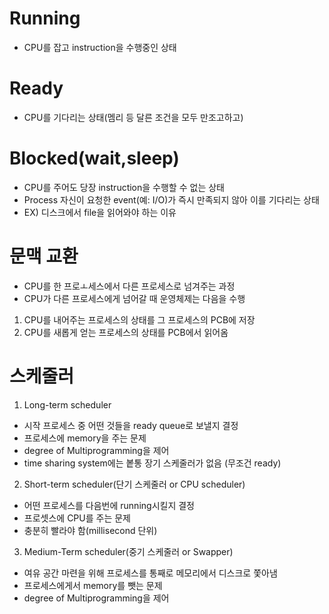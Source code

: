 # Running
- CPU를 잡고 instruction을 수행중인 상태
# Ready
- CPU를 기다리는 상태(멤리 등 달른 조건을 모두 만조고하고)
# Blocked(wait,sleep)
- CPU를 주어도 당장 instruction을 수행할 수 없는 상태
- Process 자신이 요청한 event(예: I/O)가 즉시 만족되지 않아 이를 기다리는 상태
- EX) 디스크에서 file을 읽어와야 하는 이유

# 문맥 교환
- CPU를 한 프로ㅗ세스에서 다른 프로세스로 넘겨주는 과정
- CPU가 다른 프로세스에게 넘어갈 때 운영체제는 다음을 수행
1. CPU를 내어주는 프로세스의 상태를 그 프로세스의 PCB에 저장
2. CPU를 새롭게 얻는 프로세스의 상태를 PCB에서 읽어옴

# 스케줄러
1. Long-term scheduler
- 시작 프로세스 중 어떤 것들을 ready queue로 보낼지 결정
- 프로세스에 memory을 주는 문제
- degree of Multiprogramming을 제어
- time sharing system에는 봍통 장기 스케줄러가 없음 (무조건 ready)
2. Short-term scheduler(단기 스케줄러 or CPU scheduler)
- 어떤 프로세스를 다음번에 running시킬지 결정
- 프로셋스에 CPU를 주는 문제
- 충분히 빨라야 함(millisecond 단위)
3. Medium-Term scheduler(중기 스케줄러 or Swapper)
- 여유 공간 마련을 위해 프로세스를 통째로 메모리에서 디스크로 쫓아냄
- 프로세스에게서 memory를 뺏는 문제
- degree of Multiprogramming을 제어